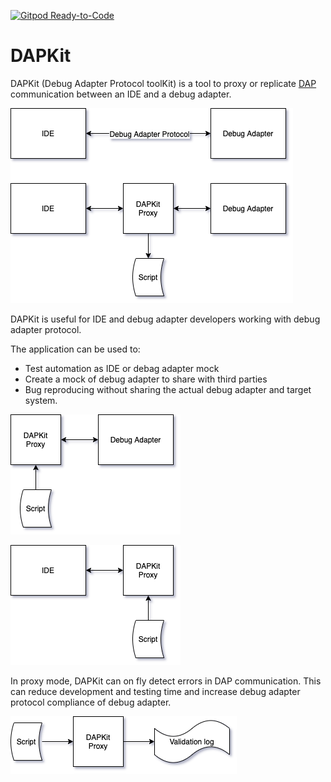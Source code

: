 [![Gitpod Ready-to-Code](https://img.shields.io/badge/Gitpod-Ready--to--Code-blue?logo=gitpod)](https://gitpod.io/#https://github.com/ishche/dapkit) 

# DAPKit

DAPKit (Debug Adapter Protocol toolKit) is a tool to proxy or replicate 
[DAP](https://microsoft.github.io/debug-adapter-protocol/specification) communication between 
an IDE and a debug adapter.

![DAPKit place diagram](https://raw.githubusercontent.com/ishche/dapkit/master/docs/dia-place.png)

DAPKit is useful for IDE and debug adapter developers working with debug adapter protocol.

The application can be used to:
- Test automation as IDE or debag adapter mock
- Create a mock of debug adapter to share with third parties
- Bug reproducing without sharing the actual debug adapter and target system.

![IDE mock](https://raw.githubusercontent.com/ishche/dapkit/master/docs/dia-mock-ide.png)

![DA mock](https://raw.githubusercontent.com/ishche/dapkit/master/docs/dia-mock-da.png)

In proxy mode, DAPKit can on fly detect errors in DAP communication. This can reduce development and 
testing time and increase debug adapter protocol compliance of debug adapter.

![Script validation](https://raw.githubusercontent.com/ishche/dapkit/master/docs/dia-validate-script.png)
